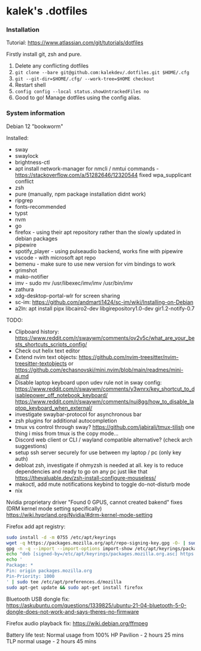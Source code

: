 # kalek's .dotfiles

### Installation
Tutorial: https://www.atlassian.com/git/tutorials/dotfiles

Firstly install git, zsh and pure.

1. Delete any conflicting dotfiles
2. `git clone --bare git@github.com:kalekdev/.dotfiles.git $HOME/.cfg`
3. `git --git-dir=$HOME/.cfg/ --work-tree=$HOME checkout`
4. Restart shell
5. `config config --local status.showUntrackedFiles no`
6. Good to go! Manage dotfiles using the config alias.

### System information
Debian 12 "bookworm"

Installed:
- sway
- swaylock
- brightness-ctl
- apt install network-manager for nmcli / nmtui commands - https://stackoverflow.com/a/51282646/12320544 fixed wpa_supplicant conflict
- zsh
- pure (manually, npm package installation didnt work)
- ripgrep
- fonts-recommended
- typst
- nvm
- go
- firefox - using their apt repository rather than the slowly updated in debian packages
- pipewire
- spotify_player - using pulseaudio backend, works fine with pipewire 
- vscode - with microsoft apt repo
- bemenu - make sure to use new version for vim bindings to work
- grimshot
- mako-notifier
- imv - sudo mv /usr/libexec/imv/imv /usr/bin/imv
- zathura
- xdg-desktop-portal-wlr for screen sharing
- sc-im: https://github.com/andmarti1424/sc-im/wiki/Installing-on-Debian
- a2ln: apt install pipx libcairo2-dev libgirepository1.0-dev gir1.2-notify-0.7

TODO:
- Clipboard history: https://www.reddit.com/r/swaywm/comments/ov2v5c/what_are_your_bests_shortcuts_scripts_config/
- Check out helix text editor
- Extend nvim text objects: https://github.com/nvim-treesitter/nvim-treesitter-textobjects or https://github.com/echasnovski/mini.nvim/blob/main/readmes/mini-ai.md
- Disable laptop keyboard upon udev rule not in sway config: https://www.reddit.com/r/swaywm/comments/y3wnrx/key_shortcut_to_disablepower_off_notebook_keyboard/ https://www.reddit.com/r/swaywm/comments/nui8gg/how_to_disable_laptop_keyboard_when_external/
- investigate swaybar-protocol for asynchronous bar
- zsh plugins for additional autocompletion
- tmux vs control through sway? https://github.com/jabirali/tmux-tilish one thing i miss from tmux is the copy mode...
- Discord web client or CLI / wayland compatible alternative? (check arch suggestions)
- setup ssh server securely for use between my laptop / pc (only key auth)
- debloat zsh, investigate if ohmyzsh is needed at all. key is to reduce dependencies and ready to go on any pc just like that https://thevaluable.dev/zsh-install-configure-mouseless/
- makoctl, add mute notifications keybind to toggle do-not-disturb mode
- nix

Nvidia proprietary driver "Found 0 GPUS, cannot created bakend" fixes (DRM kernel mode setting specifically)
https://wiki.hyprland.org/Nvidia/#drm-kernel-mode-setting

Firefox add apt registry:
```bash
sudo install -d -m 0755 /etc/apt/keyrings
wget -q https://packages.mozilla.org/apt/repo-signing-key.gpg -O- | sudo tee /etc/apt/keyrings/packages.mozilla.org.asc > /dev/null
gpg -n -q --import --import-options import-show /etc/apt/keyrings/packages.mozilla.org.asc | awk '/pub/{getline; gsub(/^ +| +$/,""); if($0 == "35BAA0B33E9EB396F59CA838C0BA5CE6DC6315A3") print "\nThe key fingerprint matches ("$0").\n"; else print "\nVerification failed: the fingerprint ("$0") does not match the expected one.\n"}'
echo "deb [signed-by=/etc/apt/keyrings/packages.mozilla.org.asc] https://packages.mozilla.org/apt mozilla main" | sudo tee -a /etc/apt/sources.list.d/mozilla.list > /dev/null
echo '
Package: *
Pin: origin packages.mozilla.org
Pin-Priority: 1000
' | sudo tee /etc/apt/preferences.d/mozilla 
sudo apt-get update && sudo apt-get install firefox
```

Bluetooth USB dongle fix: https://askubuntu.com/questions/1339825/ubuntu-21-04-bluetooth-5-0-dongle-does-not-work-and-says-theres-no-firmware

Firefox audio playback fix: https://wiki.debian.org/ffmpeg

Battery life test:
Normal usage from 100% HP Pavilion - 2 hours 25 mins
TLP normal usage - 2 hours 45 mins
